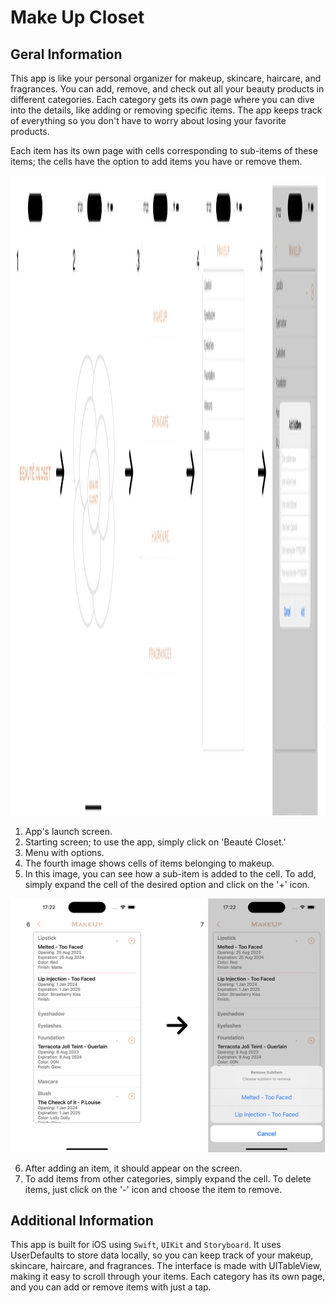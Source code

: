 # Make Up Closet

## Geral Information

This app is like your personal organizer for makeup, skincare, haircare, and fragrances. You can add, remove, and check out all your beauty products in different categories. Each category gets its own page where you can dive into the details, like adding or removing specific items. The app keeps track of everything so you don't have to worry about losing your favorite products.

Each item has its own page with cells corresponding to sub-items of these items; the cells have the option to add items you have or remove them.

<img src="./Images/Screen01.png" alt="Imagem 01" width="1272" height="1024">


1. App's launch screen. 
2. Starting screen; to use the app, simply click on 'Beauté Closet.' 
3. Menu with options. 
4. The fourth image shows cells of items belonging to makeup. 
5. In this image, you can see how a sub-item is added to the cell. To add, simply expand the cell of the desired option and click on the '+' icon.

![Imagem 02](./Images/Screen02.png)

6. After adding an item, it should appear on the screen. 
7. To add items from other categories, simply expand the cell. To delete items, just click on the '-' icon and choose the item to remove.

## Additional Information

This app is built for iOS using `Swift`, `UIKit` and `Storyboard`. It uses UserDefaults to store data locally, so you can keep track of your makeup, skincare, haircare, and fragrances. The interface is made with UITableView, making it easy to scroll through your items. Each category has its own page, and you can add or remove items with just a tap.

